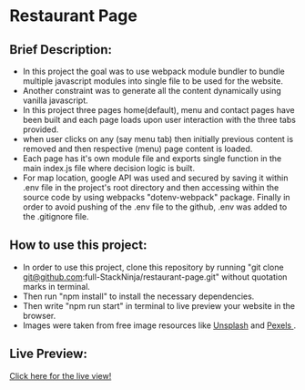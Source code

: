 # Restaurant Page

## Brief Description:

-    In this project the goal was to use webpack module bundler to bundle multiple javascript modules into single file to be used for the website.
-    Another constraint was to generate all the content dynamically using vanilla javascript.
-    In this project three pages home(default), menu and contact pages have been built and each page loads upon user interaction with the three tabs provided.
-    when user clicks on any (say menu tab) then initially previous content is removed and then respective (menu) page content is loaded.
-    Each page has it's own module file and exports single function in the main index.js file where decision logic is built.
-    For map location, google API was used and secured by saving it within .env file in the project's root directory and then accessing within the source code by using webpacks "dotenv-webpack" package. Finally in order to avoid pushing of the .env file to the github, .env was added to the .gitignore file.

## How to use this project:

-    In order to use this project, clone this repository by running "git clone git@github.com:full-StackNinja/restaurant-page.git" without quotation marks in terminal.
-    Then run "npm install" to install the necessary dependencies.
-    Then write "npm run start" in terminal to live preview your website in the browser.
-    Images were taken from free image resources like <a href="https://unsplash.com/">Unsplash</a> and <a href=https://www.pexels.com> Pexels </a>.

## Live Preview:

[Click here for the live view!](https://full-stackninja.github.io/restaurant-page/)
